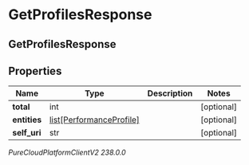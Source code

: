 # GetProfilesResponse

## GetProfilesResponse

## Properties

|Name | Type | Description | Notes|
|------------ | ------------- | ------------- | -------------|
| **total** | int |  | [optional] |
| **entities** | [list[PerformanceProfile]](PerformanceProfile) |  | [optional] |
| **self_uri** | str |  | [optional] |



_PureCloudPlatformClientV2 238.0.0_
